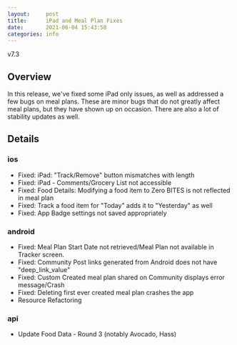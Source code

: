 ```yaml
---
layout:     post
title:      iPad and Meal Plan Fixes
date:       2021-06-04 15:43:58
categories: info
---
```


v7.3

## Overview
In this release, we've fixed some iPad only issues, as well as addressed a few
bugs on meal plans. These are minor bugs that do not greatly affect meal plans,
but they have shown up on occasion. There are also a lot of stability updates as
well.

## Details

### ios
* Fixed: iPad: "Track/Remove" button mismatches with length
* Fixed: iPad - Comments/Grocery List not accessible
* Fixed: Food Details: Modifying a food item to Zero BITES is not reflected in meal plan
* Fixed: Track a food item for "Today" adds it to "Yesterday" as well
* Fixed: App Badge settings not saved appropriately

### android
* Fixed: Meal Plan Start Date not retrieved/Meal Plan not available in Tracker screen.
* Fixed: Community Post links generated from Android does not have "deep_link_value"
* Fixed: Custom Created meal plan shared on Community displays error message/Crash
* Fixed: Deleting first ever created meal plan crashes the app
* Resource Refactoring

### api
* Update Food Data - Round 3 (notably Avocado, Hass)
